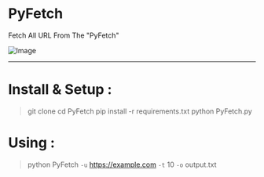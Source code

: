 # PyFetch
Fetch All URL From The "PyFetch"

![Image](https://i.imgur.com/TnbiVPY.png)

*** 

# Install & Setup :

> git clone 
> cd PyFetch
> pip install -r requirements.txt
> python PyFetch.py

# Using : 

> python PyFetch `-u` https://example.com `-t` 10 `-o` output.txt

